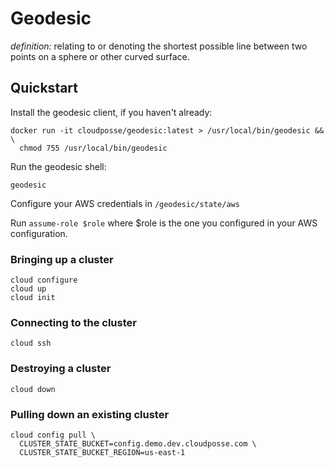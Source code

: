 # Geodesic

*definition:* relating to or denoting the shortest possible line between two points on a sphere or other curved surface.

## Quickstart

Install the geodesic client, if you haven't already:
```
docker run -it cloudposse/geodesic:latest > /usr/local/bin/geodesic && \
  chmod 755 /usr/local/bin/geodesic
```

Run the geodesic shell:
```
geodesic
```

Configure your AWS credentials in `/geodesic/state/aws`

Run `assume-role $role` where $role is the one you configured in your AWS configuration.

### Bringing up a cluster

```
cloud configure
cloud up
cloud init
```

### Connecting to the cluster
```
cloud ssh
```

### Destroying a cluster
```
cloud down
```

### Pulling down an existing cluster
```
cloud config pull \
  CLUSTER_STATE_BUCKET=config.demo.dev.cloudposse.com \
  CLUSTER_STATE_BUCKET_REGION=us-east-1
```
